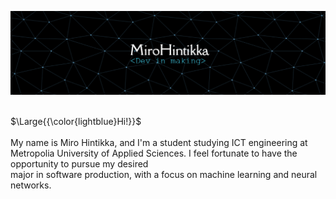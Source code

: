 ![Header](./github-header-image.png)
<p><br>$\Large{{\color{lightblue}Hi!}}$<br><br>My name is Miro Hintikka, and I'm a student studying ICT engineering at Metropolia University
of Applied Sciences. I feel fortunate to have the opportunity to pursue my desired<br> major in software production,
with a focus on machine learning and neural networks.</p>



<!--
**hinmiro/hinmiro** is a ✨ _special_ ✨ repository because its `README.md` (this file) appears on your GitHub profile.

Here are some ideas to get you started:

- 🔭 I’m currently working on ...
- 🌱 I’m currently learning ...
- 👯 I’m looking to collaborate on ...
- 🤔 I’m looking for help with ...
- 💬 Ask me about ...
- 📫 How to reach me: ...
- 😄 Pronouns: ...
- ⚡ Fun fact: ...
-->
